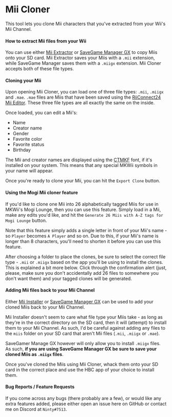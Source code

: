 # Mii Cloner

This tool lets you clone Mii characters that you've extracted from your Wii's Mii Channel.

#### How to extract Mii files from your Wii
You can use either [Mii Extractor](https://wii.brewology.com/downloads/download.php?id=2640) or [SaveGame Manager GX](https://wiibrew.org/wiki/SaveGame_Manager_GX) to copy Miis onto your SD card. Mii Extractor saves your Miis with a `.mii` extension, while SaveGame Manager saves them with a `.miigx` extension. Mii Cloner accepts both of these file types.

#### Cloning your Mii
Upon opening Mii Cloner, you can load one of three file types: `.mii`, `.miigx` and `.mae`. `.mae` files are Miis that have been saved using the [RiiConnect24 Mii Editor](https://rc24.xyz/goodies/mii/). These three file types are all exactly the same on the inside.

Once loaded, you can edit a Mii's:
* Name
* Creator name
* Gender
* Favorite color
* Favorite status
* Birthday

The Mii and creator names are displayed using the [CTMKF](http://wiki.tockdom.com/wiki/CTMKF) font, if it's installed on your system. This means that any special MKWii symbols in your name will appear.

Once you're ready to clone your Mii, you can hit the `Export Clone` button.

#### Using the Mogi Mii cloner feature
If you'd like to clone one Mii into 26 alphabetically tagged Miis for use in MKWii's Mogi Lounge, then you can use this feature. Simply load in a Mii, make any edits you'd like, and hit the `Generate 26 Miis with A-Z tags for Mogi Lounge` button.

Note that this feature simply adds a single letter in front of your Mii's name - so `Player` becomes `A Player` and so on. Due to this, if your Mii's name is longer than 8 characters, you'll need to shorten it before you can use this feature.

After choosing a folder to place the clones, be sure to select the correct file type - `.mii` or `.miigx` based on the app you'll be using to install the clones. This is explained a bit more below. Click through the confirmation alert (just, please, make sure you don't accidentally add 26 files to somewhere you don't want them) and your tagged clones will be generated.

#### Adding Mii files back to your Mii Channel
Either [Mii Installer](https://www.brewology.com/downloads/download.php?id=2641) or [SaveGame Manager GX](https://wiibrew.org/wiki/SaveGame_Manager_GX) can be used to add your cloned Miis back to your Mii Channel.

Mii Installer doesn't seem to care what file type your Miis take - as long as they're in the correct directory on the SD card, then it will (attempt) to install them to your Mii Channel. As such, I'd be careful against adding any files to the `miis` folder on your SD card that aren't Mii files (`.mii`, `.miigx` or `.mae`).

SaveGamer Manage GX however will only allow you to install `.miigx` files. As such, **if you are using SaveGame Manager GX be sure to save your cloned Miis as `.miigx` files**.

Once you've cloned the Miis using Mii Cloner, whack them onto your SD card in the correct place and use the HBC app of your choice to install them. 

#### Bug Reports / Feature Requests
If you come across any bugs (there probably are a few), or would like any extra features added, please either open an issue here on GitHub or contact me on Discord at `Ninty#7513`.